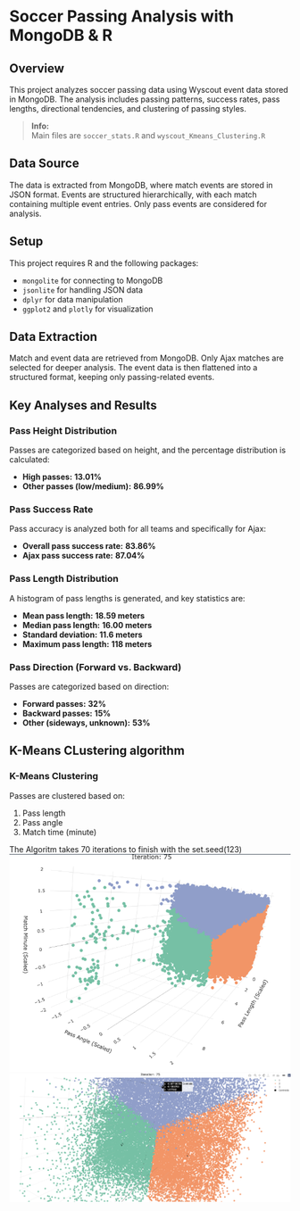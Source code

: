 # Soccer Passing Analysis with MongoDB & R

## Overview
This project analyzes soccer passing data using Wyscout event data stored in MongoDB. The analysis includes passing patterns, success rates, pass lengths, directional tendencies, and clustering of passing styles.

> **Info:**  
> Main files are `soccer_stats.R` and `wyscout_Kmeans_Clustering.R`


## Data Source
The data is extracted from MongoDB, where match events are stored in JSON format. Events are structured hierarchically, with each match containing multiple event entries. Only pass events are considered for analysis.

## Setup
This project requires R and the following packages:
- `mongolite` for connecting to MongoDB
- `jsonlite` for handling JSON data
- `dplyr` for data manipulation
- `ggplot2` and `plotly` for visualization

## Data Extraction
Match and event data are retrieved from MongoDB. Only Ajax matches are selected for deeper analysis. The event data is then flattened into a structured format, keeping only passing-related events.

## Key Analyses and Results

### Pass Height Distribution
Passes are categorized based on height, and the percentage distribution is calculated:
- **High passes:** **13.01%**
- **Other passes (low/medium):** **86.99%**

### Pass Success Rate
Pass accuracy is analyzed both for all teams and specifically for Ajax:
- **Overall pass success rate:** **83.86%**
- **Ajax pass success rate:** **87.04%**

### Pass Length Distribution
A histogram of pass lengths is generated, and key statistics are:
- **Mean pass length:** **18.59 meters**
- **Median pass length:** **16.00 meters**
- **Standard deviation:** **11.6 meters**
- **Maximum pass length:** **118 meters**

### Pass Direction (Forward vs. Backward)
Passes are categorized based on direction:
- **Forward passes:** **32%**
- **Backward passes:** **15%**
- **Other (sideways, unknown):** **53%**



## K-Means CLustering algorithm

### K-Means Clustering
Passes are clustered based on:
1. Pass length
2. Pass angle
3. Match time (minute)

The Algoritm takes 70 iterations to finish with the set.seed(123)
![Pass Clustering Results](KMeans_result.png)
![Pass Clustering Results Zoomed](KMeans_zoomed.png)

